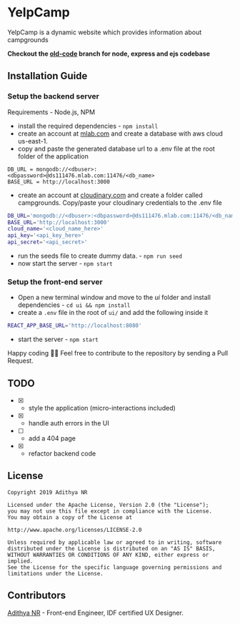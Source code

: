 # YelpCamp

YelpCamp is a dynamic website which provides information about campgrounds

**Checkout the [old-code](https://github.com/AdithyaBhat17/yelpcamp/tree/old-code) branch for node, express and ejs codebase**

## Installation Guide

### Setup the backend server

Requirements - Node.js, NPM

* install the required dependencies - `npm install`
* create an account at [mlab.com](https://mlab.com) and create a database with aws cloud us-east-1.
* copy and paste the generated database url to a .env file at the root folder of the application

```.env
DB_URL = mongodb://<dbuser>:<dbpassword>@ds111476.mlab.com:11476/<db_name>
BASE_URL = http://localhost:3000
```

* create an account at [cloudinary.com](https://cloudinary.com) and create a folder called campgrounds. Copy/paste your cloudinary credentials to the .env file

```bash
DB_URL='mongodb://<dbuser>:<dbpassword>@ds111476.mlab.com:11476/<db_name>'
BASE_URL='http://localhost:3000'
cloud_name='<cloud_name_here>'
api_key='<api_key_here>'
api_secret='<api_secret>'
```

* run the seeds file to create dummy data. - `npm run seed`
* now start the server - `npm start`

### Setup the front-end server

* Open a new terminal window and move to the *ui* folder and install dependencies - `cd ui && npm install`
* create a `.env` file in the root of `ui/` and add the following inside it

```bash
REACT_APP_BASE_URL='http://localhost:8080'
```

* start the server - `npm start`

Happy coding :tada::tada:
Feel free to contribute to the repository by sending a Pull Request.

## TODO

* [x] - style the application (micro-interactions included)
* [x] - handle auth errors in the UI
* [ ] - add a 404 page
* [x] - refactor backend code

## License

```LICENSE
Copyright 2019 Adithya NR

Licensed under the Apache License, Version 2.0 (the "License");
you may not use this file except in compliance with the License.
You may obtain a copy of the License at

http://www.apache.org/licenses/LICENSE-2.0

Unless required by applicable law or agreed to in writing, software
distributed under the License is distributed on an "AS IS" BASIS,
WITHOUT WARRANTIES OR CONDITIONS OF ANY KIND, either express or implied.
See the License for the specific language governing permissions and
limitations under the License.
```

## Contributors

[Adithya NR](https://www.adithyabhat.com) - Front-end Engineer, IDF certified UX Designer.
